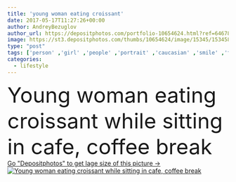 ```yaml
---
title: 'young woman eating croissant'
date: 2017-05-17T11:27:26+00:00
author: AndreyBezuglov
author_url: https://depositphotos.com/portfolio-10654624.html?ref=64678756
image: https://st3.depositphotos.com/thumbs/10654624/image/15345/153458106/api_thumb_450.jpg?forcejpeg=true
type: "post"
tags: ['person' ,'girl' ,'people' ,'portrait' ,'caucasian' ,'smile' ,'food' ,'tasty' ,'delicious' ,'sweet' ,'meal' ,'breakfast' ,'restaurant' ,'croissant' ,'lunch' ,'eat' ,'gourmet' ,'stylish' ,'cafe' ,'woman' ,'lifestyle' ,'indoors' ,'alone' ,'casual' ,'appetizer' ,'coffee break' ,'cup of coffee' ,'young adult' ,'business lunch' ,'millennial' ,'sitting at table' ,'echo boomer' ]
categories: 
  - lifestyle
---
```

<div aling="center">
            <font size="60"> Young woman eating croissant while sitting in cafe, coffee break</font>   
</div>
<div>
    <a href='https://st3.depositphotos.com/thumbs/10654624/image/15345/153458106/api_thumb_450.jpg?forcejpeg=true?ref=64678756' target=_blank > Go "Depositphotos" to get lage size of this picture ->
        <img href='https://st3.depositphotos.com/thumbs/10654624/image/15345/153458106/api_thumb_450.jpg?forcejpeg=true?ref=64678756' src='https://st3.depositphotos.com/10654624/15345/i/950/depositphotos_153458106-stock-photo-young-woman-eating-croissant.jpg?forcejpeg=true' alt='Young woman eating croissant while sitting in cafe, coffee break' >
    </a>
</div>
